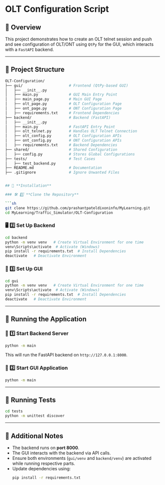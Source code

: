 # OLT Configuration Script

## 🚀 Overview

This project demonstrates how to create an OLT telnet session and push and see configuration of OLT/ONT using `QtPy` for the GUI, which interacts with a `FastAPI` backend.

---

## 📂 Project Structure

````bash
OLT-Configuration/
├── gui/                     # Frontend (QtPy-based GUI)
│   ├── __init__.py
│   ├── main.py              # GUI Main Entry Point
│   ├── main_page.py         # Main GUI Page
│   ├── olt_page.py          # OLT Configuration Page
│   ├── ont_page.py          # ONT Configuration Page
│   ├── requirements.txt     # Frontend Dependencies
├── backend/                 # Backend (FastAPI)
│   ├── __init__.py
│   ├── main.py              # FastAPI Entry Point
│   ├── olt_telnet.py        # Handles OLT Telnet Connection
│   ├── olt_config.py        # OLT Configuration APIs
│   ├── ont_config.py        # ONT Configuration APIs
│   ├── requirements.txt     # Backend Dependencies
├── shared/                  # Shared Configuration
│   ├── config.py            # Stores Global Configurations
├── tests/                   # Test Cases
│   ├── test_backend.py
├── README.md                # Documentation
├── .gitignore               # Ignore Unwanted Files


## 🔧 **Installation**

### 🛠 1️⃣ **Clone the Repository**

```sh
git clone https://github.com/prashantpateldixoninfo/MyLearning.git
cd MyLearning/Traffic_Simulator/OLT-Configuration
````

### 🖥 2️⃣ **Set Up Backend**

```sh
cd backend
python -m venv venv   # Create Virtual Environment for one time
venv\Scripts\activate  # Activate (Windows)
pip install -r requirements.txt  # Install Dependencies
deactivate   # Deactivate Environment
```

### 🎨 3️⃣ **Set Up GUI**

```sh
cd gui
python -m venv venv   # Create Virtual Environment for one time
venv\Scripts\activate  # Activate (Windows)
pip install -r requirements.txt  # Install Dependencies
deactivate   # Deactivate Environment
```

---

## 🚀 **Running the Application**

### 🔹 1️⃣ **Start Backend Server**

```sh
python -m main
```

This will run the FastAPI backend on `http://127.0.0.1:8000`.

### 🔹 2️⃣ **Start GUI Application**

```sh
python -m main
```

---

## 🧪 **Running Tests**

```sh
cd tests
python -m unittest discover
```

---

## 📌 **Additional Notes**

-   The backend runs on **port 8000**.
-   The GUI interacts with the backend via API calls.
-   Ensure both environments (`gui/venv` and `backend/venv`) are activated while running respective parts.
-   Update dependencies using:
    ```sh
    pip install -r requirements.txt
    ```
